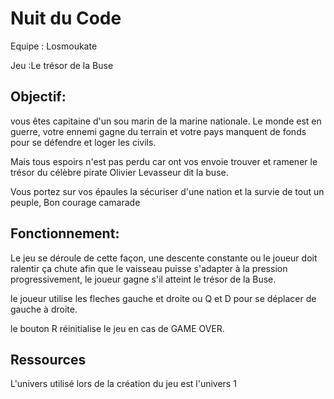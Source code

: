 # Nuit du Code 
 
Equipe : Losmoukate

Jeu :Le trésor de la Buse


## Objectif:

vous êtes capitaine d'un sou marin de la marine nationale. Le monde est en guerre, votre ennemi gagne du terrain et votre pays manquent de fonds pour se défendre et loger les civils.

Mais tous espoirs n'est pas perdu car ont vos envoie trouver et ramener le trésor du célèbre pirate Olivier Levasseur dit la buse.

Vous portez sur vos épaules la sécuriser d'une nation et la survie de tout un peuple, 
Bon courage camarade



## Fonctionnement:

Le jeu se déroule de cette façon, une descente constante ou le joueur doit ralentir ça chute afin que le vaisseau puisse s'adapter à la pression progressivement, le joueur gagne s'il atteint le trésor de la Buse.

le joueur utilise les fleches gauche et droite ou Q et D pour se déplacer de gauche à droite.

le bouton R réinitialise le jeu en cas de GAME OVER.

## Ressources

L'univers utilisé lors de la création du jeu est l'univers 1


